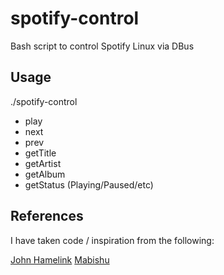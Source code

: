 spotify-control
===============

Bash script to control Spotify Linux via DBus

Usage
-----
./spotify-control <command>
  - play
  - next
  - prev
  - getTitle
  - getArtist
  - getAlbum
  - getStatus (Playing/Paused/etc)

References
----------
I have taken code / inspiration from the following:

[John Hamelink](https://github.com/johnhamelink/spotify-status)
[Mabishu](http://www.mabishu.com/blog/2010/11/15/playing-with-d-bus-interface-of-spotify-for-linux/)
